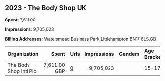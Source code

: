 ## 2023 - The Body Shop UK 
**Spent**: 7,611.00

**Impressions**: 9,705,023

**Billing Addresses**: Watersmead Business Park,Littlehampton,BN17 6LS,GB

|Organization|Spent|Urls|Impressions|Genders|Age Brackets|Country Codes|
|:---|---:|:---|---:|:---|:---|:---|
|The Body Shop Intl Plc|7,611.00 GBP|[0](https://www.snap.com/political-ads/asset/bcfb5ca93b8b3f8cf5f82f3c6acb2094fa90f0a6e9114691a8eec8efa00e506b?mediaType=mp4)|9,705,023||15-17|united kingdom|
